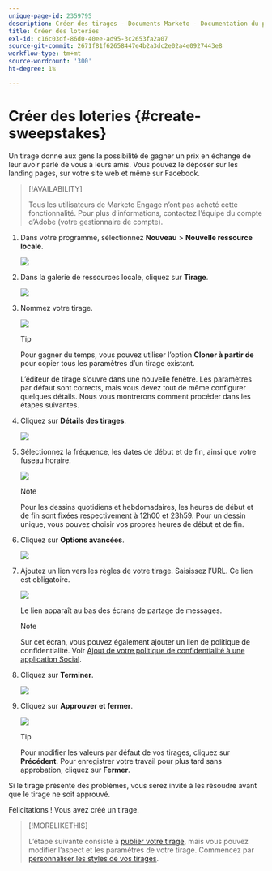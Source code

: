 ```yaml
---
unique-page-id: 2359795
description: Créer des tirages - Documents Marketo - Documentation du produit
title: Créer des loteries
exl-id: c16c03df-86d0-40ee-ad95-3c2653fa2a07
source-git-commit: 2671f81f62658447e4b2a3dc2e02a4e0927443e8
workflow-type: tm+mt
source-wordcount: '300'
ht-degree: 1%

---
```


# Créer des loteries {#create-sweepstakes}

Un tirage donne aux gens la possibilité de gagner un prix en échange de leur avoir parlé de vous à leurs amis. Vous pouvez le déposer sur les landing pages, sur votre site web et même sur Facebook.

>[!AVAILABILITY]
>
>Tous les utilisateurs de Marketo Engage n’ont pas acheté cette fonctionnalité. Pour plus d’informations, contactez l’équipe du compte d’Adobe (votre gestionnaire de compte).

1. Dans votre programme, sélectionnez **Nouveau** > **Nouvelle ressource locale**.

   ![](assets/image2014-9-25-17-3a29-3a20.png)

1. Dans la galerie de ressources locale, cliquez sur **Tirage**.

   ![](assets/image2014-9-25-17-3a29-3a31.png)

1. Nommez votre tirage.

   ![](assets/image2014-9-25-17-3a29-3a50.png)

   >[!TIP]
   >
   >Pour gagner du temps, vous pouvez utiliser l’option **Cloner à partir de** pour copier tous les paramètres d’un tirage existant.

   L’éditeur de tirage s’ouvre dans une nouvelle fenêtre. Les paramètres par défaut sont corrects, mais vous devez tout de même configurer quelques détails. Nous vous montrerons comment procéder dans les étapes suivantes.

1. Cliquez sur **Détails des tirages**.

   ![](assets/image2014-9-25-17-3a32-3a37.png)

1. Sélectionnez la fréquence, les dates de début et de fin, ainsi que votre fuseau horaire.

   ![](assets/image2014-9-25-17-3a32-3a43.png)

   >[!NOTE]
   >
   >Pour les dessins quotidiens et hebdomadaires, les heures de début et de fin sont fixées respectivement à 12h00 et 23h59. Pour un dessin unique, vous pouvez choisir vos propres heures de début et de fin.

1. Cliquez sur **Options avancées**.

   ![](assets/image2014-9-25-17-3a33-3a19.png)

1. Ajoutez un lien vers les règles de votre tirage. Saisissez l’URL. Ce lien est obligatoire.

   ![](assets/image2014-9-25-17-3a33-3a30.png)

   Le lien apparaît au bas des écrans de partage de messages.

   >[!NOTE]
   >
   >Sur cet écran, vous pouvez également ajouter un lien de politique de confidentialité. Voir [Ajout de votre politique de confidentialité à une application Social](/help/marketo/product-docs/demand-generation/social/social-functions/add-your-privacy-policy-to-a-social-app.md).

1. Cliquez sur **Terminer**.

   ![](assets/image2014-9-25-17-3a34-3a2.png)

1. Cliquez sur **Approuver et fermer**.

   ![](assets/image2014-9-25-17-3a34-3a15.png)

   >[!TIP]
   >
   >Pour modifier les valeurs par défaut de vos tirages, cliquez sur **Précédent**. Pour enregistrer votre travail pour plus tard sans approbation, cliquez sur **Fermer**.

Si le tirage présente des problèmes, vous serez invité à les résoudre avant que le tirage ne soit approuvé.

Félicitations ! Vous avez créé un tirage.

>[!MORELIKETHIS]
>
>L’étape suivante consiste à [publier votre tirage](/help/marketo/product-docs/demand-generation/social/sweepstakes/publish-a-sweepstakes.md), mais vous pouvez modifier l’aspect et les paramètres de votre tirage. Commencez par [personnaliser les styles de vos tirages](/help/marketo/product-docs/demand-generation/social/sweepstakes/customize-sweepstakes-styles.md).
